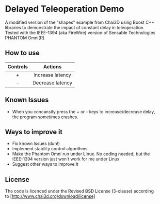 # Delayed Teleoperation Demo
A modified version of the "shapes" example from Chai3D using Boost C++ libraries to demonstrate the impact of constant delay in teleoperation. Tested with the IEEE-1394 (aka FireWire) version of Sensable Technologies PHANTOM Omni(R).

## How to use

| Controls        | Actions     | 
| :-------------: |:-------------:| 
| +     | Increase latency | 
| -       | Decrease latency | 

## Known Issues
* When you concanstly press the + or - keys to increase/decrease delay, the program sometimes crashes.

## Ways to improve it
* Fix known Issues (duh!)
* Implement stability control algorithms
* Make the Phantom Omni run under Linux. No coding needed, but the IEEE-1394 version just won't work for me under Linux.
* Suggest other ways to improve it

## License
The code is licenced under the Revised BSD License (3-clause) according to [http://www.chai3d.org/download/license]
